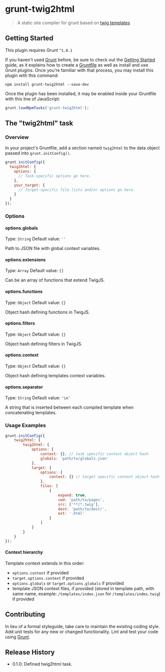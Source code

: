 # grunt-twig2html

> A static site compiler for grunt based on [twig templates](https://twig.symfony.com/)

## Getting Started
This plugin requires Grunt `^1.0.1`

If you haven't used [Grunt](http://gruntjs.com/) before, be sure to check out the [Getting Started](http://gruntjs.com/getting-started) guide, as it explains how to create a [Gruntfile](http://gruntjs.com/sample-gruntfile) as well as install and use Grunt plugins. Once you're familiar with that process, you may install this plugin with this command:

```shell
npm install grunt-twig2html --save-dev
```

Once the plugin has been installed, it may be enabled inside your Gruntfile with this line of JavaScript:

```js
grunt.loadNpmTasks('grunt-twig2html');
```

## The "twig2html" task

### Overview
In your project's Gruntfile, add a section named `twig2html` to the data object passed into `grunt.initConfig()`.

```js
grunt.initConfig({
  twig2html: {
    options: {
      // Task-specific options go here.
    },
    your_target: {
      // Target-specific file lists and/or options go here.
    }
  }
});
```

### Options

#### options.globals
Type: `String`
Default value: `''`

Path to JSON file with global context variables.

#### options.extensions
Type: `Array`
Default value: `[]`

Can be an array of functions that extend TwigJS.

#### options.functions
Type: `Object`
Default value: `{}`

Object hash defining functions in TwigJS.

#### options.filters
Type: `Object`
Default value: `{}`

Object hash defining filters in TwigJS.

#### options.context
Type: `Object`
Default value: `{}`

Object hash defining templates context variables.

#### options.separator
Type: `String`
Default value: `'\n'`

A string that is inserted between each compiled template when concatenating templates.

### Usage Examples

```js
grunt.initConfig({
    twig2html: {
        twig2html: {
            options: {
                context: {}, // task specific context object hash
                globals: 'path/to/globals.json'
            },
            target: {
                options: {
                    context: {} // target specific context object hash
                },
                files: [
                    {
                        expand: true,
                        cwd: 'path/to/pages',
                        src: ['**/*.twig'],
                        dest: 'path/to/dest/',
                        ext: '.html'
                    }
                ]
            }
        }
    }
});
```

#### Context hierarchy

Template context extends in this order:
* `options.context` if provided
* `target.options.context` if provided
* `options.globals` or `target.options.globals` if provided
* template JSON context files, if provided (stored in template path, with same name,
example: `/templates/index.json` for `/templates/index.twig`) if provided

## Contributing
In lieu of a formal styleguide, take care to maintain the existing coding style. Add unit tests for any new or changed functionality. Lint and test your code using [Grunt](http://gruntjs.com/).

## Release History
* 0.1.0: Defined twig2html task.
